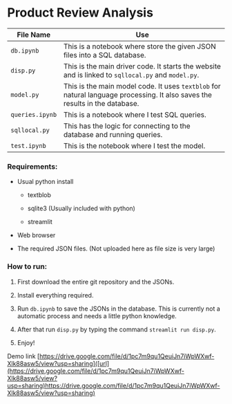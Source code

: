 # Product Review Analysis

| File Name       | Use                                                                                                                         |
| --------------- | --------------------------------------------------------------------------------------------------------------------------- |
| `db.ipynb`      | This is a notebook where store the given JSON files into a SQL database.                                                    |
| `disp.py`       | This is the main driver code. It starts the website and is linked to `sqllocal.py` and `model.py`.                          |
| `model.py`      | This is the main model code. It uses `textblob` for natural language processing. It also saves the results in the database. |
| `queries.ipynb` | This is a notebook where I test SQL queries.                                                                                |
| `sqllocal.py`   | This has the logic for connecting to the database and running queries.                                                      |
| `test.ipynb`    | This is the notebook where I test the model.                                                                                |

### Requirements:

- Usual python install
  
  - textblob
  
  - sqlite3 (Usually included with python)
  
  - streamlit

- Web browser

- The required JSON files. (Not uploaded here as file size is very large)

### How to run:

1. First download the entire git repository and the JSONs.

2. Install everything required.

3. Run `db.ipynb` to save the JSONs in the database. This is currently not a automatic process and needs a little python knowledge.

4. After that run `disp.py` by typing the command `streamlit run disp.py`.

5. Enjoy!

Demo link [https://drive.google.com/file/d/1pc7m9qu1QeuiJn7iWpWXwf-Xlk88asw5/view?usp=sharing]([url](https://drive.google.com/file/d/1pc7m9qu1QeuiJn7iWpWXwf-Xlk88asw5/view?usp=sharing)https://drive.google.com/file/d/1pc7m9qu1QeuiJn7iWpWXwf-Xlk88asw5/view?usp=sharing)
